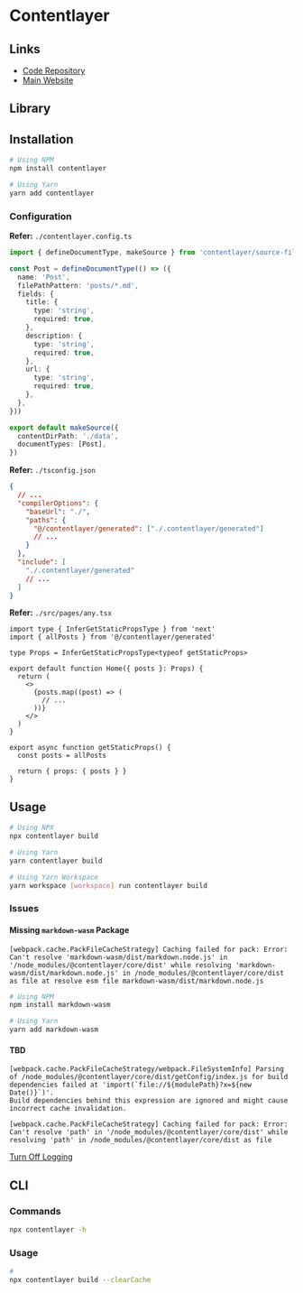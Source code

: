 # Contentlayer

## Links

- [Code Repository](https://github.com/contentlayerdev/contentlayer)
- [Main Website](https://contentlayer.dev/)

## Library

## Installation

```sh
# Using NPM
npm install contentlayer

# Using Yarn
yarn add contentlayer
```

<!--
rehype-autolink-headings rehype-code-titles rehype-prism-plus rehype-slug remark-gfm remark-gfm
-->

### Configuration

**Refer:** `./contentlayer.config.ts`

```ts
import { defineDocumentType, makeSource } from 'contentlayer/source-files'

const Post = defineDocumentType(() => ({
  name: 'Post',
  filePathPattern: 'posts/*.md',
  fields: {
    title: {
      type: 'string',
      required: true,
    },
    description: {
      type: 'string',
      required: true,
    },
    url: {
      type: 'string',
      required: true,
    },
  },
}))

export default makeSource({
  contentDirPath: './data',
  documentTypes: [Post],
})
```

**Refer:** `./tsconfig.json`

```json
{
  // ...
  "compilerOptions": {
    "baseUrl": "./",
    "paths": {
      "@/contentlayer/generated": ["./.contentlayer/generated"]
      // ...
    }
  },
  "include": [
    "./.contentlayer/generated"
    // ...
  ]
}
```

**Refer:** `./src/pages/any.tsx`

```tsx
import type { InferGetStaticPropsType } from 'next'
import { allPosts } from '@/contentlayer/generated'

type Props = InferGetStaticPropsType<typeof getStaticProps>

export default function Home({ posts }: Props) {
  return (
    <>
      {posts.map((post) => (
        // ...
      ))}
    </>
  )
}

export async function getStaticProps() {
  const posts = allPosts

  return { props: { posts } }
}
```

## Usage

```sh
# Using NPX
npx contentlayer build

# Using Yarn
yarn contentlayer build

# Using Yarn Workspace
yarn workspace [workspace] run contentlayer build
```

### Issues

#### Missing `markdown-wasm` Package

```log
[webpack.cache.PackFileCacheStrategy] Caching failed for pack: Error: Can't resolve 'markdown-wasm/dist/markdown.node.js' in '/node_modules/@contentlayer/core/dist' while resolving 'markdown-wasm/dist/markdown.node.js' in /node_modules/@contentlayer/core/dist as file at resolve esm file markdown-wasm/dist/markdown.node.js
```

```sh
# Using NPM
npm install markdown-wasm

# Using Yarn
yarn add markdown-wasm
```

#### TBD

```log
[webpack.cache.PackFileCacheStrategy/webpack.FileSystemInfo] Parsing of /node_modules/@contentlayer/core/dist/getConfig/index.js for build dependencies failed at 'import(`file://${modulePath}?x=${new Date()}`)'.
Build dependencies behind this expression are ignored and might cause incorrect cache invalidation.

[webpack.cache.PackFileCacheStrategy] Caching failed for pack: Error: Can't resolve 'path' in '/node_modules/@contentlayer/core/dist' while resolving 'path' in /node_modules/@contentlayer/core/dist as file
```

[Turn Off Logging](/next.js/README.md#turn-off-logging)

## CLI

### Commands

```sh
npx contentlayer -h
```

### Usage

```sh
#
npx contentlayer build --clearCache
```
